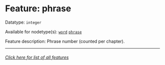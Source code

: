 # Feature: phrase

Datatype: `integer`

Available for nodetype(s): [`word`](featuresbynodetype.md#word-nodes) [`phrase`](phrasenodefeatures.md#readme)

Feature description: Phrase number (counted per chapter).

---
###### [Click here for list of all features](home.md#readme)
